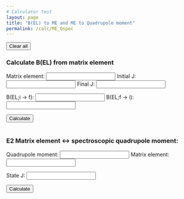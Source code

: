 ```yaml
---
# Calculator test
layout: page
title: "B(EL) to ME and ME to Quadrupole moment"
permalink: /calc/ME_Qspec
---
```


<button type="button" onclick="Clear()">
  Clear all</button>

### Calculate B(EL) from matrix element

Matrix element: <input id="ME" type="number">
Initial J: <input id="InitJ" type="number">
Final J: <input id="FinaJ" type="number">

B(EL;i &#8594; f): <input id="BELif" type="number">  B(EL;f &#8594; i): <input id="BELfi" type="number">

<button type="button" onclick="CalcBEL()">
  Calculate</button>

<BR>
<BR>

### E2 Matrix element &#8596; spectroscopic quadrupole moment:

Quadrupole moment: <input id="Q" type="number">
Matrix element: <input id="E2" type="number">

State J: <input id="stateJ" type="number">

<button type="button" onclick="CalcMEQMom()">
  Calculate</button>

<script>
  function CalcBEL(){
    var ME = Number(document.getElementById("ME").value);
    var initJ = Number(document.getElementById("InitJ").value);
    var finaJ = Number(document.getElementById("FinaJ").value);
    var BELif = Math.pow(ME,2)/(2*initJ+1);
    var BELfi = Math.pow(ME,2)/(2*finaJ+1);
    var BELifstring = BELif.toFixed(5).toString();
    var BELfistring = BELfi.toFixed(5).toString();
    document.getElementById("BELif").value=BELifstring;
    document.getElementById("BELfi").value=BELfistring;
  }
  function CalcMEQMom(){
    var ME = Number(document.getElementById("E2").value);
    var Q = Number(document.getElementById("Q").value);
    var stateJ = Number(document.getElementById("stateJ").value);
    var qMom = 0;
    var E2 = 0;
    var Jterm = (stateJ*(2*stateJ - 1))/((2*stateJ+1)*(2*stateJ+3)*(stateJ+1));
    var Jpi = Jterm * 16*Math.PI/5.
    if(Math.abs(ME) > 0){
      qMom = ME * Math.sqrt(Jpi);
      E2 = ME;
      document.getElementById("Q").value=qMom.toFixed(5);  
    }
    if(Math.abs(Q) > 0){
      E2 = Q / Math.sqrt(Jpi);
      qMoM = Number(Q);
      document.getElementById("E2").value=E2.toFixed(5);
    }
  }
  function Clear(){
    var x = document.querySelectorAll("input");
    var i;
    for (i = 0; i < x.length; i++) {
      x[i].value = "";
    }
  }
</script>
